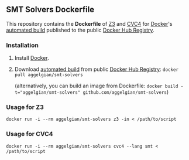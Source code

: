 ## SMT Solvers Dockerfile

This repository contains the **Dockerfile** of [Z3](https://github.com/Z3Prover/z3) and [CVC4](https://github.com/CVC4/CVC4) for [Docker](https://www.docker.com/)'s [automated build](https://hub.docker.com/r/aggelgian/smt-solvers/) published to the public [Docker Hub Registry](https://hub.docker.com/).

### Installation

1. Install [Docker](https://www.docker.com/).

2. Download [automated build](https://hub.docker.com/r/aggelgian/smt-solvers/) from public [Docker Hub Registry](https://hub.docker.com/): `docker pull aggelgian/smt-solvers`

   (alternatively, you can build an image from Dockerfile: `docker build -t="aggelgian/smt-solvers" github.com/aggelgian/smt-solvers`)

### Usage for Z3

    docker run -i --rm aggelgian/smt-solvers z3 -in < /path/to/script

### Usage for CVC4

    docker run -i --rm aggelgian/smt-solvers cvc4 --lang smt < /path/to/script
